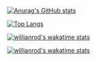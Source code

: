 [![Anurag's GitHub stats](https://github-readme-stats.vercel.app/api?username=eakira&count_private=true&show_icons=true&theme=dracula)](https://github.com/anuraghazra/github-readme-stats)

[![Top Langs](https://github-readme-stats.vercel.app/api/top-langs/?username=eakira&count_private=true&layout=compact&show_icons=true&theme=dracula)](https://github.com/anuraghazra/github-readme-stats)


 
 [![willianrod's wakatime stats](https://github-readme-stats.vercel.app/api/wakatime?username=eakira&count_private=true&layout=compact&show_icons=true&theme=dracula)](https://github.com/anuraghazra/github-readme-stats)

[![willianrod's wakatime stats](https://github-readme-stats.vercel.app/api/wakatime?username=eakira)](https://github.com/anuraghazra/github-readme-stats)
